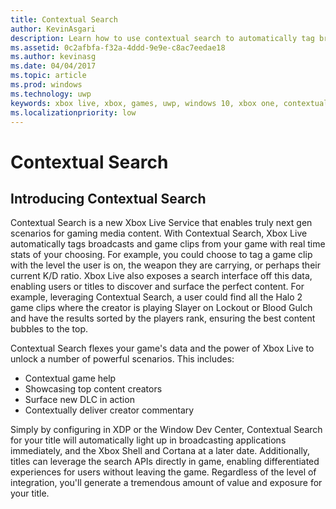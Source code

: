 ```yaml
---
title: Contextual Search
author: KevinAsgari
description: Learn how to use contextual search to automatically tag broadcasts and game clips with relevant metadata.
ms.assetid: 0c2afbfa-f32a-4ddd-9e9e-c8ac7eedae18
ms.author: kevinasg
ms.date: 04/04/2017
ms.topic: article
ms.prod: windows
ms.technology: uwp
keywords: xbox live, xbox, games, uwp, windows 10, xbox one, contextual search, broadcast, game clip
ms.localizationpriority: low
---
```


# Contextual Search

## Introducing Contextual Search
Contextual Search is a new Xbox Live Service that enables truly next gen scenarios for gaming media content.  With Contextual Search,  Xbox Live automatically tags broadcasts and game clips from your game with real time stats of your choosing. For example, you could choose to tag a game clip with the level the user is on, the weapon they are carrying, or perhaps their current K/D ratio.  Xbox Live also  exposes a search interface off this data, enabling users or titles to discover and surface the perfect content.  For example, leveraging Contextual Search, a user could find all the Halo 2 game clips where the creator is playing Slayer on Lockout or Blood Gulch and have the results sorted by the players rank, ensuring the best content bubbles to the top.  

Contextual Search flexes your game's data and the power of Xbox Live to unlock a number of powerful scenarios.  This includes:

* Contextual game help
* Showcasing top content creators
* Surface new DLC in action
* Contextually deliver creator commentary

Simply by configuring in XDP or the Window Dev Center, Contextual Search for your title will automatically light up in broadcasting applications immediately, and the Xbox Shell and Cortana at a later date.  Additionally, titles can leverage the search APIs directly in game, enabling differentiated experiences for users without leaving the game.  Regardless of the level of integration, you'll generate a tremendous amount of value and exposure for your title.
